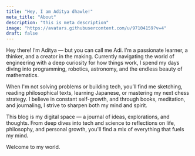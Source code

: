 ```yaml
---
title: "Hey, I am Aditya dhawle!"
meta_title: "About"
description: "this is meta description"
image: "https://avatars.githubusercontent.com/u/97104159?v=4"
draft: false
---
```


Hey there! I’m Aditya — but you can call me Adi. I’m a passionate learner, a thinker, and a creator in the making. Currently navigating the world of engineering with a deep curiosity for how things work, I spend my days diving into programming, robotics, astronomy, and the endless beauty of mathematics.

When I'm not solving problems or building tech, you’ll find me sketching, reading philosophical texts, learning Japanese, or mastering my next chess strategy. I believe in constant self-growth, and through books, meditation, and journaling, I strive to sharpen both my mind and spirit.

This blog is my digital space — a journal of ideas, explorations, and thoughts. From deep dives into tech and science to reflections on life, philosophy, and personal growth, you'll find a mix of everything that fuels my mind.

Welcome to my world.